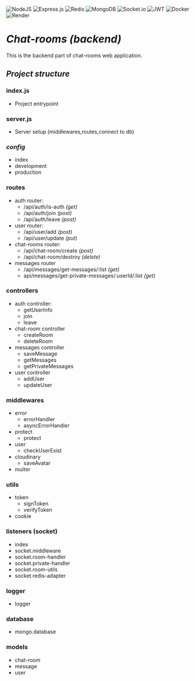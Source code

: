 ![NodeJS](https://img.shields.io/badge/node.js-6DA55F?style=for-the-badge&logo=node.js&logoColor=white)
![Express.js](https://img.shields.io/badge/express.js-%23404d59.svg?style=for-the-badge&logo=express&logoColor=%2361DAFB)
![Redis](https://img.shields.io/badge/redis-%23DD0031.svg?style=for-the-badge&logo=redis&logoColor=white)
![MongoDB](https://img.shields.io/badge/MongoDB-%234ea94b.svg?style=for-the-badge&logo=mongodb&logoColor=white)
![Socket.io](https://img.shields.io/badge/Socket.io-black?style=for-the-badge&logo=socket.io&badgeColor=010101)
![JWT](https://img.shields.io/badge/JWT-black?style=for-the-badge&logo=JSON%20web%20tokens)
![Docker](https://img.shields.io/badge/docker-%230db7ed.svg?style=for-the-badge&logo=docker&logoColor=white)
![Render](https://img.shields.io/badge/Render-%46E3B7.svg?style=for-the-badge&logo=render&logoColor=white)
# *Chat-rooms (backend)*
This is the backend part of chat-rooms web application.

## *Project structure*

### index.js 
- Project entrypoint
### server.js
- Server setup (middlewares,routes,connect to db)

### *config*
- index
- development
- production


### routes
- auth router:
	- /api/auth/is-auth *(get)*
	- /api/auth/join *(post)*
	- /api/auth/leave *(post)*
- user router:
	-	/api/user/add *(post)*
	-   /api/user/update *(put)*
- chat-rooms router:
	- /api/chat-room/create *(post)*
	- /api/chat-room/destroy *(delete)*
- messages router
	- /api/messages/get-messages/:list *(get)*
	- api/messages/get-private-messages/:userId/:list *(get)*
### controllers
- auth controller:
	- getUserInfo 
	- join
	- leave
- chat-room controller
	- createRoom
	- deleteRoom
- messages controller
	- saveMessage
	- getMessages
	- getPrivateMessages
- user controller
	- addUser
	- updateUser


### middlewares

- error
	- errorHandler
	- asyncErrorHandler
- protect
	- protect
- user 
	- checkUserExist
- cloudinary
	- saveAvatar
- multer
### utils
- token
	- signToken
	- verifyToken
- cookie
### listeners (socket)
- index
- socket.middleware
- socket.room-handler
- socket.private-handler
- socket.room-utils
- socket.redis-adapter

### logger 
- logger

### database
- mongo.database 

### models
- chat-room
- message
- user
